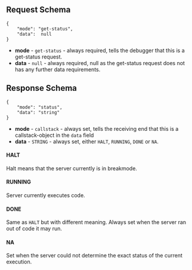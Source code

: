 ## Request Schema
    {
        "mode": "get-status",
        "data":  null
    }
- **mode** - `get-status` - always required, tells the debugger that this is a get-status request.
- **data** - `null` - always required, null as the get-status request does not has any further data requirements.

## Response Schema
    {
        "mode": "status",
        "data": "string"
    }
* **mode** - `callstack` - always set, tells the receiving end that this is a callstack-object in the `data` field
* **data** - `STRING` - always set, either `HALT`, `RUNNING`, `DONE` or `NA`.


#### HALT
Halt means that the server currently is in breakmode.

#### RUNNING
Server currently executes code.

#### DONE
Same as `HALT` but with different meaning.
Always set when the server ran out of code it may run.

#### NA
Set when the server could not determine the exact status of the current execution.